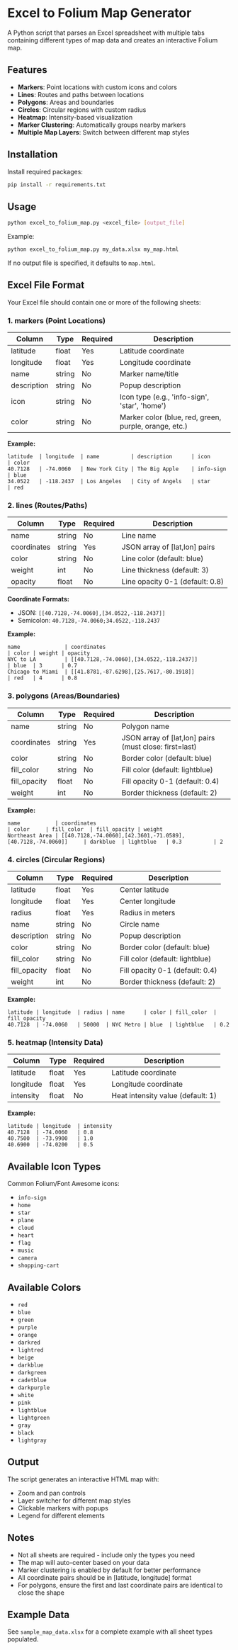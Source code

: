 # Excel to Folium Map Generator

A Python script that parses an Excel spreadsheet with multiple tabs containing different types of map data and creates an interactive Folium map.

## Features

- **Markers**: Point locations with custom icons and colors
- **Lines**: Routes and paths between locations
- **Polygons**: Areas and boundaries
- **Circles**: Circular regions with custom radius
- **Heatmap**: Intensity-based visualization
- **Marker Clustering**: Automatically groups nearby markers
- **Multiple Map Layers**: Switch between different map styles

## Installation

Install required packages:

```bash
pip install -r requirements.txt
```

## Usage

```bash
python excel_to_folium_map.py <excel_file> [output_file]
```

Example:
```bash
python excel_to_folium_map.py my_data.xlsx my_map.html
```

If no output file is specified, it defaults to `map.html`.

## Excel File Format

Your Excel file should contain one or more of the following sheets:

### 1. markers (Point Locations)

| Column | Type | Required | Description |
|--------|------|----------|-------------|
| latitude | float | Yes | Latitude coordinate |
| longitude | float | Yes | Longitude coordinate |
| name | string | No | Marker name/title |
| description | string | No | Popup description |
| icon | string | No | Icon type (e.g., 'info-sign', 'star', 'home') |
| color | string | No | Marker color (blue, red, green, purple, orange, etc.) |

**Example:**
```
latitude  | longitude  | name          | description      | icon       | color
40.7128   | -74.0060   | New York City | The Big Apple    | info-sign  | blue
34.0522   | -118.2437  | Los Angeles   | City of Angels   | star       | red
```

### 2. lines (Routes/Paths)

| Column | Type | Required | Description |
|--------|------|----------|-------------|
| name | string | No | Line name |
| coordinates | string | Yes | JSON array of [lat,lon] pairs |
| color | string | No | Line color (default: blue) |
| weight | int | No | Line thickness (default: 3) |
| opacity | float | No | Line opacity 0-1 (default: 0.8) |

**Coordinate Formats:**
- JSON: `[[40.7128,-74.0060],[34.0522,-118.2437]]`
- Semicolon: `40.7128,-74.0060;34.0522,-118.2437`

**Example:**
```
name              | coordinates                                           | color | weight | opacity
NYC to LA         | [[40.7128,-74.0060],[34.0522,-118.2437]]             | blue  | 3      | 0.7
Chicago to Miami  | [[41.8781,-87.6298],[25.7617,-80.1918]]              | red   | 4      | 0.8
```

### 3. polygons (Areas/Boundaries)

| Column | Type | Required | Description |
|--------|------|----------|-------------|
| name | string | No | Polygon name |
| coordinates | string | Yes | JSON array of [lat,lon] pairs (must close: first=last) |
| color | string | No | Border color (default: blue) |
| fill_color | string | No | Fill color (default: lightblue) |
| fill_opacity | float | No | Fill opacity 0-1 (default: 0.4) |
| weight | int | No | Border thickness (default: 2) |

**Example:**
```
name           | coordinates                                                      | color     | fill_color  | fill_opacity | weight
Northeast Area | [[40.7128,-74.0060],[42.3601,-71.0589],[40.7128,-74.0060]]     | darkblue  | lightblue   | 0.3          | 2
```

### 4. circles (Circular Regions)

| Column | Type | Required | Description |
|--------|------|----------|-------------|
| latitude | float | Yes | Center latitude |
| longitude | float | Yes | Center longitude |
| radius | float | Yes | Radius in meters |
| name | string | No | Circle name |
| description | string | No | Popup description |
| color | string | No | Border color (default: blue) |
| fill_color | string | No | Fill color (default: lightblue) |
| fill_opacity | float | No | Fill opacity 0-1 (default: 0.4) |
| weight | int | No | Border thickness (default: 2) |

**Example:**
```
latitude | longitude  | radius | name      | color | fill_color  | fill_opacity
40.7128  | -74.0060   | 50000  | NYC Metro | blue  | lightblue   | 0.2
```

### 5. heatmap (Intensity Data)

| Column | Type | Required | Description |
|--------|------|----------|-------------|
| latitude | float | Yes | Latitude coordinate |
| longitude | float | Yes | Longitude coordinate |
| intensity | float | No | Heat intensity value (default: 1) |

**Example:**
```
latitude | longitude  | intensity
40.7128  | -74.0060   | 0.8
40.7500  | -73.9900   | 1.0
40.6900  | -74.0200   | 0.5
```

## Available Icon Types

Common Folium/Font Awesome icons:
- `info-sign`
- `home`
- `star`
- `plane`
- `cloud`
- `heart`
- `flag`
- `music`
- `camera`
- `shopping-cart`

## Available Colors

- `red`
- `blue`
- `green`
- `purple`
- `orange`
- `darkred`
- `lightred`
- `beige`
- `darkblue`
- `darkgreen`
- `cadetblue`
- `darkpurple`
- `white`
- `pink`
- `lightblue`
- `lightgreen`
- `gray`
- `black`
- `lightgray`

## Output

The script generates an interactive HTML map with:
- Zoom and pan controls
- Layer switcher for different map styles
- Clickable markers with popups
- Legend for different elements

## Notes

- Not all sheets are required - include only the types you need
- The map will auto-center based on your data
- Marker clustering is enabled by default for better performance
- All coordinate pairs should be in [latitude, longitude] format
- For polygons, ensure the first and last coordinate pairs are identical to close the shape

## Example Data

See `sample_map_data.xlsx` for a complete example with all sheet types populated.
